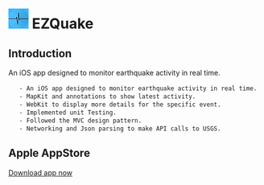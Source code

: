 # ![](./Quakes/Quakes/Assets.xcassets/AppIcon.appiconset/40.png) EZQuake

## Introduction

An iOS app designed to monitor earthquake activity in real time.

       - An iOS app designed to monitor earthquake activity in real time.
       - MapKit and annotations to show latest activity.
       - WebKit to display more details for the specific event.
       - Implemented unit Testing.
       - Followed the MVC design pattern.
       - Networking and Json parsing to make API calls to USGS.

## Apple AppStore

[Download app now](https://apps.apple.com/us/app/ezquakes/id1518458855)
